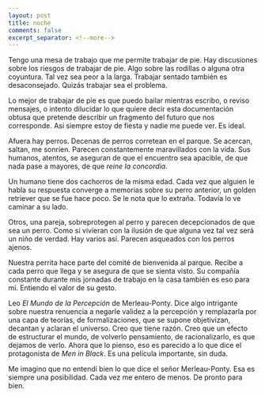 ```yaml
---
layout: post
title: noche
comments: false
excerpt_separator: <!--more-->
---
```


Tengo una mesa de trabajo que me permite trabajar de pie. Hay discusiones sobre los riesgos de trabajar de pie. Algo sobre las rodillas o alguna otra coyuntura. Tal vez sea peor a la larga. Trabajar sentado también es desaconsejado. Quizás trabajar sea el problema. 

Lo mejor de trabajar de pie es que puedo bailar mientras escribo, o reviso mensajes, o intento dilucidar lo que quiere decir esta documentación obtusa que pretende describir un fragmento del futuro que nos corresponde. Así siempre estoy de fiesta y nadie me puede ver. Es ideal. 

Afuera hay perros. Decenas de perros corretean en el parque. Se acercan, saltan, me sonríen. Parecen constantemente maravillados con la vida. Sus humanos, atentos, se aseguran de que el encuentro sea apacible, de que nada pase a mayores, de que _reine la concordia_. 

Un humano tiene dos cachorros de la misma edad. Cada vez que alguien le habla su respuesta converge a memorias sobre su perro anterior, un golden retriever que se fue hace poco. Se le nota que lo extraña. Todavía lo ve caminar a su lado.

Otros, una pareja, sobreprotegen al perro y parecen decepcionados de que sea un perro. Como si vivieran con la ilusión de que alguna vez tal vez será un niño de verdad. Hay varios así. Parecen asqueados con los perros ajenos.

Nuestra perrita hace parte del comité de bienvenida al parque. Recibe a cada perro que llega y se asegura de que se sienta visto. Su compañía constante durante mis jornadas de trabajo en la casa también es eso para mí. Entiendo el valor de su gesto. 

Leo _El Mundo de la Percepción_ de Merleau-Ponty. Dice algo intrigante sobre nuestra renuencia a negarle validez a la percepción y remplazarla por una capa de teorías, de formalizaciones, que se supone objetivizan, decantan y aclaran el universo. Creo que tiene razón. Creo que un efecto de estructurar el mundo, de volverlo pensamiento, de racionalizarlo, es que dejamos de verlo. Ahora que lo pienso, eso es parecido a lo que dice el protagonista de _Men in Black_. Es una película importante, sin duda.  

Me imagino que no entendí bien lo que dice el señor Merleau-Ponty. Esa es siempre una posibilidad. Cada vez me entero de menos. De pronto para bien. 
